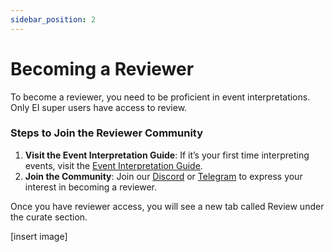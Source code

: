 ```yaml
---
sidebar_position: 2
---
```


# Becoming a Reviewer

To become a reviewer, you need to be proficient in event interpretations. Only EI super users have access to review.

### Steps to Join the Reviewer Community

1. **Visit the Event Interpretation Guide**: If it’s your first time interpreting events, visit the [Event Interpretation Guide](docs/Interpretation/event-interpretation/overview.md).
2. **Join the Community**: Join our [Discord](https://zapper.xyz/discord) or [Telegram](https://t.me/+mAVxPRsA7bE3ZDkx) to express your interest in becoming a reviewer.

Once you have reviewer access, you will see a new tab called Review under the curate section.

[insert image]
